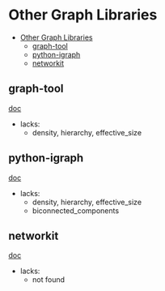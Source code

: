 # Other Graph Libraries

- [Other Graph Libraries](#other-graph-libraries)
  - [graph-tool](#graph-tool)
  - [python-igraph](#python-igraph)
  - [networkit](#networkit)

## graph-tool

[doc](https://graph-tool.skewed.de/static/doc/index.html)

- lacks:
  - density, hierarchy, effective_size

## python-igraph

[doc](https://igraph.org/python/versions/latest/)

- lacks:
  - density, hierarchy, effective_size
  - biconnected_components

## networkit

[doc](https://networkit.github.io/dev-docs/python_api/modules.html)
- lacks:
  - not found